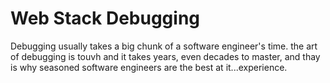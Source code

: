 # Web Stack Debugging
Debugging usually takes a big chunk of a software engineer's time.  the art of 
debugging is touvh and it takes years, even decades to master, and thay is why seasoned
software engineers are the best at it...experience.
